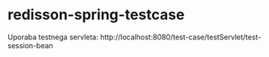 # redisson-spring-testcase
Uporaba testnega servleta:
http://localhost:8080/test-case/testServlet/test-session-bean

